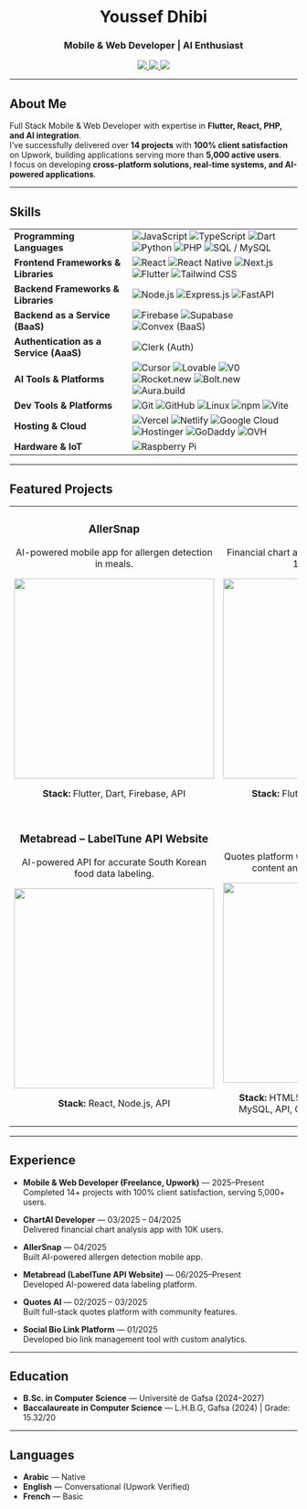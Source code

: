 <h1 align="center">Youssef Dhibi</h1>  
<h3 align="center">Mobile & Web Developer | AI Enthusiast</h3>  

<p align="center">
  <a href="https://youssef.tn">
    <img src="https://img.shields.io/badge/Portfolio-youssef.tn-0A66C2?style=for-the-badge&logo=google-chrome&logoColor=white" />
  </a>
  <a href="https://www.upwork.com/freelancers/~018d73a89101d4651b">
    <img src="https://img.shields.io/badge/Upwork-Profile-6FDA44?style=for-the-badge&logo=upwork&logoColor=white" />
  </a>
  <a href="mailto:dhibi.ywsf@gmail.com">
    <img src="https://img.shields.io/badge/Email-dhibi.ywsf@gmail.com-D14836?style=for-the-badge&logo=gmail&logoColor=white" />
  </a>
</p>  

---

## About Me  
Full Stack Mobile & Web Developer with expertise in **Flutter, React, PHP, and AI integration**.  
I’ve successfully delivered over **14 projects** with **100% client satisfaction** on Upwork, building applications serving more than **5,000 active users**.  
I focus on developing **cross-platform solutions, real-time systems, and AI-powered applications**.  

---

## Skills  

<table>
  <tr>
    <td><b>Programming Languages</b></td>
    <td>
      <img src="https://img.shields.io/badge/JavaScript-F7DF1E?style=flat&logo=javascript&logoColor=black" alt="JavaScript" />
      <img src="https://img.shields.io/badge/TypeScript-3178C6?style=flat&logo=typescript&logoColor=white" alt="TypeScript" />
      <img src="https://img.shields.io/badge/Dart-0175C2?style=flat&logo=dart&logoColor=white" alt="Dart" />
      <img src="https://img.shields.io/badge/Python-3776AB?style=flat&logo=python&logoColor=white" alt="Python" />
      <img src="https://img.shields.io/badge/PHP-777BB4?style=flat&logo=php&logoColor=white" alt="PHP" />
      <img src="https://img.shields.io/badge/SQL-4479A1?style=flat&logo=mysql&logoColor=white" alt="SQL / MySQL" />
    </td>
  </tr>
  
  <tr>
    <td><b>Frontend Frameworks & Libraries</b></td>
    <td>
      <img src="https://img.shields.io/badge/React-20232A?style=flat&logo=react&logoColor=61DAFB" alt="React" />
      <img src="https://img.shields.io/badge/React_Native-20232A?style=flat&logo=react&logoColor=61DAFB" alt="React Native" />
      <img src="https://img.shields.io/badge/Next.js-000000?style=flat&logo=nextdotjs&logoColor=white" alt="Next.js" />
      <img src="https://img.shields.io/badge/Flutter-02569B?style=flat&logo=flutter&logoColor=white" alt="Flutter" />
      <img src="https://img.shields.io/badge/Tailwind_CSS-38B2AC?style=flat&logo=tailwindcss&logoColor=white" alt="Tailwind CSS" />
    </td>
  </tr>
  
  <tr>
    <td><b>Backend Frameworks & Libraries</b></td>
    <td>
      <img src="https://img.shields.io/badge/Node.js-339933?style=flat&logo=nodedotjs&logoColor=white" alt="Node.js" />
      <img src="https://img.shields.io/badge/Express.js-000000?style=flat&logo=express&logoColor=white" alt="Express.js" />
      <img src="https://img.shields.io/badge/FastAPI-009688?style=flat&logo=fastapi&logoColor=white" alt="FastAPI" />
    </td>
  </tr>
  
  <tr>
    <td><b>Backend as a Service (BaaS)</b></td>
    <td>
      <img src="https://img.shields.io/badge/Firebase-FFCA28?style=flat&logo=firebase&logoColor=black" alt="Firebase" />
      <img src="https://img.shields.io/badge/Supabase-3ECF8E?style=flat&logo=supabase&logoColor=white" alt="Supabase" />
      <!-- Convex doesn’t yet have a broadly used Shields.io badge, so using a placeholder. Replace with correct badge when available. -->
      <img src="https://img.shields.io/badge/Convex-000000?style=flat&logo=convex&logoColor=white" alt="Convex (BaaS)" />
    </td>
  </tr>
  
  <tr>
    <td><b>Authentication as a Service (AaaS)</b></td>
    <td>
      <img src="https://img.shields.io/badge/Clerk-0C3CFF?style=flat&logo=clerk&logoColor=white" alt="Clerk (Auth)" />
    </td>
  </tr>
  
<tr>
    <td><b>AI Tools & Platforms</b></td>
    <td>
      <img src="https://img.shields.io/badge/Cursor-000000?style=flat&logo=cursor&logoColor=white" alt="Cursor" />
      <img src="https://img.shields.io/badge/Lovable-FF1493?style=flat&logo=heart&logoColor=white" alt="Lovable" />
      <img src="https://img.shields.io/badge/V0-000000?style=flat&logo=vercel&logoColor=white" alt="V0" />
      <img src="https://img.shields.io/badge/Rocket.new-FF6B35?style=flat&logo=rocket&logoColor=white" alt="Rocket.new" />
      <img src="https://img.shields.io/badge/Bolt.new-00D4FF?style=flat&logo=lightning&logoColor=white" alt="Bolt.new" />
      <img src="https://img.shields.io/badge/Aura.build-7C3AED?style=flat&logo=appveyor&logoColor=white" alt="Aura.build" />
    </td>
</tr>
<!-- ===== Dev Tools & Platforms ===== -->
<tr>
  <td><b>Dev Tools & Platforms</b></td>
  <td>
    <img src="https://img.shields.io/badge/Git-F05032?style=flat&logo=git&logoColor=white" alt="Git" />
    <img src="https://img.shields.io/badge/GitHub-181717?style=flat&logo=github&logoColor=white" alt="GitHub" />
    <img src="https://img.shields.io/badge/Linux-FCC624?style=flat&logo=linux&logoColor=black" alt="Linux" />
    <img src="https://img.shields.io/badge/npm-CB3837?style=flat&logo=npm&logoColor=white" alt="npm" />
    <img src="https://img.shields.io/badge/Vite-646CFF?style=flat&logo=vite&logoColor=white" alt="Vite" />
  </td>
</tr>
  
  <tr>
    <td><b>Hosting & Cloud</b></td>
    <td>
      <img src="https://img.shields.io/badge/Vercel-000000?style=flat&logo=vercel&logoColor=white" alt="Vercel" />
      <img src="https://img.shields.io/badge/Netlify-00C7B7?style=flat&logo=netlify&logoColor=white" alt="Netlify" />
      <img src="https://img.shields.io/badge/Google_Cloud-4285F4?style=flat&logo=googlecloud&logoColor=white" alt="Google Cloud" />
      <img src="https://img.shields.io/badge/Hostinger-673DE6?style=flat&logo=hostinger&logoColor=white" alt="Hostinger" />
      <img src="https://img.shields.io/badge/GoDaddy-1BDBDB?style=flat&logo=godaddy&logoColor=black" alt="GoDaddy" />
      <img src="https://img.shields.io/badge/OVH-123F6D?style=flat&logo=ovh&logoColor=white" alt="OVH" />
    </td>
  </tr>
  
  <tr>
    <td><b>Hardware & IoT</b></td>
    <td>
      <img src="https://img.shields.io/badge/RaspberryPi-A22846?style=flat&logo=raspberrypi&logoColor=white" alt="Raspberry Pi" />
    </td>
  </tr>
</table>




---

## Featured Projects  

<table>
  <tr>
    <td width="50%" align="center">
      <h3>AllerSnap</h3>
      <p>AI-powered mobile app for allergen detection in meals.</p>
      <a href="https://youssef.tn/AllerSnap/" target="_blank">
        <img src="https://youssef.tn/uploads/68961f3a8bc71.png" width="350"/>
      </a>
      <p><b>Stack:</b> Flutter, Dart, Firebase, API</p>
    </td>
    <td width="50%" align="center">
      <h3>ChartAI</h3>
      <p>Financial chart analysis mobile app with over 10,000 users.</p>
      <a href="https://youssef.tn/ChartAI/" target="_blank">
        <img src="https://youssef.tn/uploads/685026fc7217b.png" width="350"/>
      </a>
      <p><b>Stack:</b> Flutter, Dart, Firebase, API</p>
    </td>
  </tr>
  <tr>
    <td width="50%" align="center">
      <h3>Metabread – LabelTune API Website</h3>
      <p>AI-powered API for accurate South Korean food data labeling.</p>
      <a href="https://www.metabread.ai/" target="_blank">
        <img src="https://youssef.tn/metabread.png" width="350"/>
      </a>
      <p><b>Stack:</b> React, Node.js, API</p>
    </td>
    <td width="50%" align="center">
      <h3>Quotes AI</h3>
      <p>Quotes platform with categorized inspirational content and community features.</p>
      <a href="https://quotesai.youssef.tn/" target="_blank">
        <img src="https://youssef.tn/uploads/6840b25762e84.png" width="350"/>
      </a>
      <p><b>Stack:</b> HTML5, CSS3, JavaScript, PHP, MySQL, API, Canvas API, Google Cloud</p>
    </td>
  </tr>
</table>

---

## Experience  
- **Mobile & Web Developer (Freelance, Upwork)** — 2025–Present  
  Completed 14+ projects with 100% client satisfaction, serving 5,000+ users.  

- **ChartAI Developer** — 03/2025 – 04/2025  
  Delivered financial chart analysis app with 10K users.  

- **AllerSnap** — 04/2025  
  Built AI-powered allergen detection mobile app.  

- **Metabread (LabelTune API Website)** — 06/2025–Present  
  Developed AI-powered data labeling platform.  

- **Quotes AI** — 02/2025 – 03/2025  
  Built full-stack quotes platform with community features.  

- **Social Bio Link Platform** — 01/2025  
  Developed bio link management tool with custom analytics.  

---

## Education  
- **B.Sc. in Computer Science** — Université de Gafsa (2024–2027)  
- **Baccalaureate in Computer Science** — L.H.B.G, Gafsa (2024) | Grade: 15.32/20  
---

## Languages  
- **Arabic** — Native  
- **English** — Conversational (Upwork Verified)  
- **French** — Basic  
